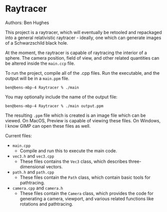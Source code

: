 # Raytracer

Authors: Ben Hughes

This project is a raytracer, which will eventually be retooled and repackaged into a general relativistic raytracer - ideally, one which can generate images of a Schwarzschild black hole.

At the moment, the raytracer is capable of raytracing the interior of a sphere. The camera position, field of view, and other related quantities can be altered inside the `main.ccp` file.

To run the project, compile all of the .cpp files. Run the executable, and the output will be in a `main.ppm` file.

```console
ben@bens-mbp-4 Raytracer % ./main
```

You may optionally include the name of the output file:

```console
ben@bens-mbp-4 Raytracer % ./main output.ppm
```

The resulting `.ppm` file which is created is an image file which can be viewed. On MacOS, Preview is capable of viewing these files. On Windows, I know GIMP can open these files as well.

Current files:

- `main.cpp`
    - Compile and run this to execute the main code.
- `vec3.h` and `vec3.cpp`
    - These files contains the `Vec3` class, which describes three-dimensional vectors.
- `path.h` and `path.cpp`
    - These files contain the `Path` class, which contain basic tools for pathtracing.
- `camera.cpp` and `camera.h`
    - These files contain the `Camera` class, which provides the code for generating a camera, viewport, and various related functions like rotations and pathtracing.